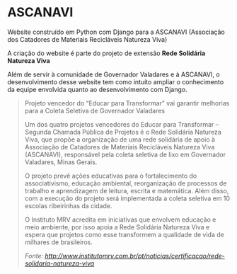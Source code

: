 # ASCANAVI
Website construído em Python com Django para a ASCANAVI (Associação dos Catadores de Materiais Recicláveis Natureza Viva)

A criação do website é parte do projeto de extensão **Rede Solidária Natureza Viva**

Além de servir à comunidade de Governador Valadares e à ASCANAVI, o desenvolvimento desse website tem como intuíto ampliar o conhecimento da equipe envolvida quanto ao desenvolvimento com Django.


>Projeto vencedor do “Educar para Transformar” vai garantir melhorias para a Coleta Seletiva de Governador Valadares
>
>Um dos quatro projetos vencedores do Educar para Transformar – Segunda Chamada Pública de Projetos é o Rede Solidária Natureza Viva, que propõe a organização de uma rede solidária de apoio à Associação de Catadores de Materiais Recicláveis Natureza Viva (ASCANAVI), responsável pela coleta seletiva de lixo em Governador Valadares, Minas Gerais.
>
>O projeto prevê ações educativas para o fortalecimento do associativismo, educação ambiental, reorganização de processos de trabalho e aprendizagem de leitura, escrita e matemática. Além disso, com a execução do projeto será implementada a coleta seletiva em 10 escolas ribeirinhas da cidade.
>
>O Instituto MRV acredita  em iniciativas que envolvem educação e meio ambiente, por isso apoia a  Rede Solidária Natureza Viva e espera que projetos como esse transformem a qualidade de vida de milhares de brasileiros.
>
>*Fonte: http://www.institutomrv.com.br/pt/noticias/certificacao/rede-solidaria-natureza-viva*
